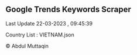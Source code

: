 

## Google Trends Keywords Scraper 
 
Last Update 22-03-2023 , 09:45:39

Country List :
VIETNAM.json



© Abdul Muttaqin 
